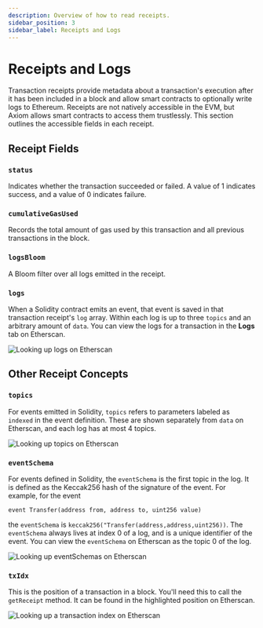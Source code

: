 ```yaml
---
description: Overview of how to read receipts.
sidebar_position: 3
sidebar_label: Receipts and Logs
---
```


# Receipts and Logs

Transaction receipts provide metadata about a transaction's execution after it has been included in a block and allow smart contracts to optionally write logs to Ethereum. Receipts are not natively accessible in the EVM, but Axiom allows smart contracts to access them trustlessly. This section outlines the accessible fields in each receipt.

## Receipt Fields

### `status`

Indicates whether the transaction succeeded or failed. A value of 1 indicates success, and a value of 0 indicates failure.

### `cumulativeGasUsed`

Records the total amount of gas used by this transaction and all previous transactions in the block.

### `logsBloom`

A Bloom filter over all logs emitted in the receipt.

### `logs`

When a Solidity contract emits an event, that event is saved in that transaction receipt's `log` array. Within each log is up to three `topics` and an arbitrary amount of `data`. You can view the logs for a transaction in the **Logs** tab on Etherscan.

![Looking up logs on Etherscan](@site/static/img/etherscan_receipts_large.png)

## Other Receipt Concepts

### `topics`

For events emitted in Solidity, `topics` refers to parameters labeled as `indexed` in the event definition. These are shown separately from `data` on Etherscan, and each log has at most 4 topics.

![Looking up topics on Etherscan](@site/static/img/etherscan_topics.png)

### `eventSchema`

For events defined in Solidity, the `eventSchema` is the first topic in the log. It is defined as the Keccak256 hash of the signature of the event. For example, for the event

```solidity
event Transfer(address from, address to, uint256 value)
```

the `eventSchema` is `keccak256("Transfer(address,address,uint256))`. The `eventSchema` always lives at index 0 of a log, and is a unique identifier of the event. You can view the `eventSchema` on Etherscan as the topic 0 of the log.

![Looking up eventSchemas on Etherscan](@site/static/img/etherscan_eventSchema.png)

### `txIdx`

This is the position of a transaction in a block. You'll need this to call the `getReceipt` method. It can be found in the highlighted position on Etherscan.

![Looking up a transaction index on Etherscan](@site/static/img/etherscan_txIdx.png)
